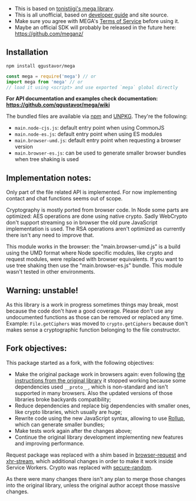 * This is based on [tonistiigi's mega library](https://github.com/tonistiigi/mega).
* This is all unofficial, based on [developer guide](https://mega.nz/#developers) and site source.
* Make sure you agree with MEGA's [Terms of Service](https://mega.nz/#terms) before using it.
* Maybe an official SDK will probably be released in the future here: https://github.com/meganz/

## Installation

```shell
npm install qgustavor/mega
```

```javascript
const mega = require('mega') // or
import mega from 'mega' // or
// load it using <script> and use exported `mega` global directly
```

**For API documentation and examples check documentation: https://github.com/qgustavor/mega/wiki**

The bundled files are available via [npm](https://www.npmjs.com/package/megajs) and [UNPKG](https://unpkg.com/megajs/dist/). They're the following:

* `main.node-cjs.js`: default entry point when using CommonJS
* `main.node-es.js`: default entry point when using ES modules
* `main.browser-umd.js`: default entry point when requesting a browser version
* `main.browser-es.js`: can be used to generate smaller browser bundles when tree shaking is used

## Implementation notes:

Only part of the file related API is implemented. For now implementing contact and chat functions seems out of scope.

Cryptography is mostly ported from browser code. In Node some parts are optimized: AES operations are done using native crypto. Sadly WebCrypto don't support streaming so in browser the old pure JavaScript implementation is used. The RSA operations aren't optimized as currently there isn't any need to improve that.

This module works in the browser: the "main.browser-umd.js" is a build using the UMD format where Node specific modules, like crypto and request modules, were replaced with browser equivalents. If you want to use tree shaking then use the "main.browser-es.js" bundle. This module wasn't tested in other environments.

## Warning: unstable!

As this library is a work in progress sometimes things may break, most because the code don't have a good coverage. Please don't use any undocumented functions as those can be removed or replaced any time. Example: `File.getCiphers` was moved to `crypto.getCiphers` because don't makes sense a cryptographic function belonging to the file constructor.

## Fork objectives:

This package started as a fork, with the following objectives:

* Make the original package work in browsers again: even following [the instructions from the original library](https://github.com/tonistiigi/mega#browser-support) it stopped working because some dependencies used `__proto__`, which is non-standard and isn't supported in many browsers. Also the updated versions of those libraries broke backyards compatibility;
* Reduce dependencies and replace big dependencies with smaller ones, like crypto libraries, which usually are huge;
* Rewrite code using the new JavaScript syntax, allowing to use [Rollup](http://rollupjs.org/), which can generate smaller bundles;
* Make tests work again after the changes above;
* Continue the original library development implementing new features and improving performance.

Request package was replaced with a shim based in [browser-request](https://www.npmjs.com/package/browser-request) and [xhr-stream](https://www.npmjs.com/package/xhr-stream), which additional changes in order to make it work inside Service Workers. Crypto was replaced with [secure-random](https://www.npmjs.com/package/secure-random).

As there were many changes there isn't any plan to merge those changes into the original library, unless the original author accept those massive changes.
